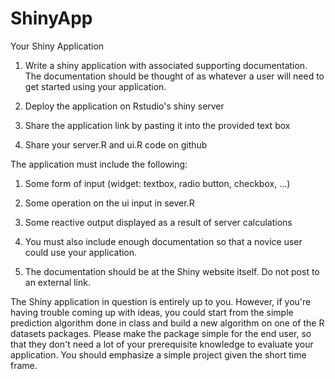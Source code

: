# ShinyApp

Your Shiny Application

1. Write a shiny application with associated supporting documentation. The documentation should be thought of as whatever a user will need to get started using your application.

2. Deploy the application on Rstudio's shiny server

3. Share the application link by pasting it into the provided text box

4. Share your server.R and ui.R code on github

The application must include the following:

1. Some form of input (widget: textbox, radio button, checkbox, ...)

2. Some operation on the ui input in sever.R

3. Some reactive output displayed as a result of server calculations

4. You must also include enough documentation so that a novice user could use your application.

5. The documentation should be at the Shiny website itself. Do not post to an external link.

The Shiny application in question is entirely up to you. However, if you're having trouble coming up with ideas, you could start from the simple prediction algorithm done in class and build a new algorithm on one of the R datasets packages. Please make the package simple for the end user, so that they don't need a lot of your prerequisite knowledge to evaluate your application. You should emphasize a simple project given the short time frame.
